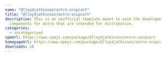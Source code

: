 ```yaml
---
name: "@lloydjatkinson/astro-snipcart"
title: "@lloydjatkinson/astro-snipcart"
description: This is an unofficial template meant to ease the development of
  components for Astro that are intended for distribution.
categories:
  - uncategorized
npmUrl: https://www.npmjs.com/package/@lloydjatkinson/astro-snipcart
homepageUrl: https://www.npmjs.com/package/@lloydjatkinson/astro-snipcart
downloads: 18
---
```

